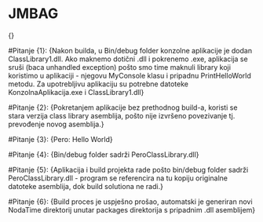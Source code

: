 # JMBAG
{}

#Pitanje {1}:
{Nakon builda, u Bin/debug folder konzolne aplikacije je dodan ClassLibrary1.dll. Ako maknemo dotični .dll i 
 pokrenemo .exe, aplikacija se sruši (baca unhandled exception) pošto smo time maknuli library koji koristimo 
 u aplikaciji - njegovu MyConsole klasu i pripadnu PrintHelloWorld metodu. Za upotrebljivu aplikaciju su 
 potrebne datoteke KonzolnaAplikacija.exe i ClassLibrary1.dll}
 
#Pitanje {2}:
{Pokretanjem aplikacije bez prethodnog build-a, koristi se stara verzija class library asemblija, pošto nije
 izvršeno povezivanje tj. prevođenje novog asemblija.}

#Pitanje {3}:
{Pero: Hello World}

#Pitanje {4}:
{Bin/debug folder sadrži PeroClassLibrary.dll}

#Pitanje {5}:
{Aplikacija i build projekta rade pošto bin/debug folder sadrži PeroClassLibrary.dll - program se referencira
 na tu kopiju originalne datoteke asemblija, dok build solutiona ne radi.}

#Pitanje {6}:
{Build proces je uspješno prošao, automatski je generiran novi NodaTime direktorij unutar packages direktorija
 s pripadnim .dll asemblijem}